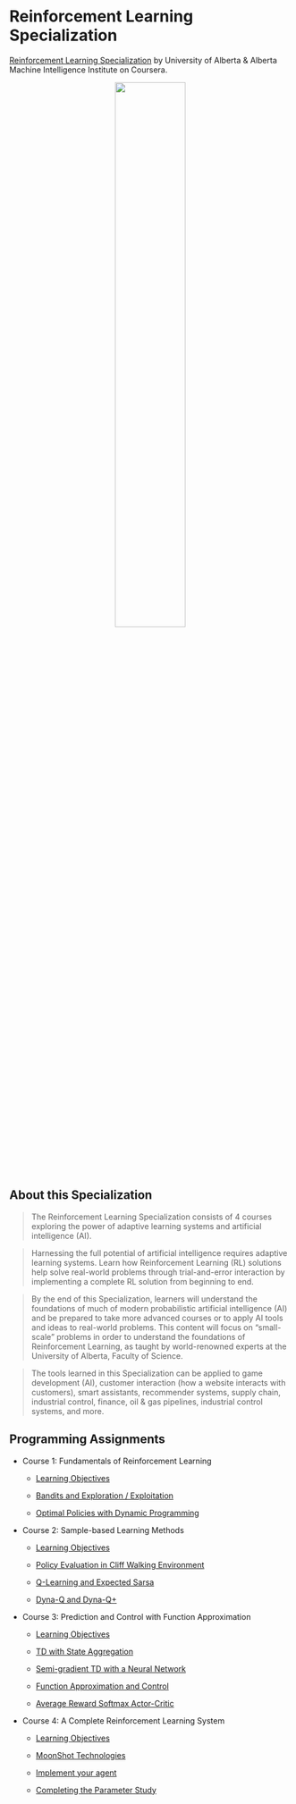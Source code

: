 # Reinforcement Learning Specialization

[Reinforcement Learning Specialization](https://www.coursera.org/specializations/reinforcement-learning) by University of Alberta & Alberta Machine Intelligence Institute on Coursera.

<p align="center"><img width="50%" src="lunar_lander.gif" /></p>

## About this Specialization

> The Reinforcement Learning Specialization consists of 4 courses exploring the power of adaptive learning systems and artificial intelligence (AI).

> Harnessing the full potential of artificial intelligence requires adaptive learning systems. Learn how Reinforcement Learning (RL) solutions help solve real-world problems through trial-and-error interaction by implementing a complete RL solution from beginning to end.

> By the end of this Specialization, learners will understand the foundations of much of modern probabilistic artificial intelligence (AI) and be prepared to take more advanced courses or to apply AI tools and ideas to real-world problems. This content will focus on “small-scale” problems in order to understand the foundations of Reinforcement Learning, as taught by world-renowned experts at the University of Alberta, Faculty of Science.

> The tools learned in this Specialization can be applied to game development (AI), customer interaction (how a website interacts with customers), smart assistants, recommender systems, supply chain, industrial control, finance, oil & gas pipelines, industrial control systems, and more.

## Programming Assignments

- Course 1: Fundamentals of Reinforcement Learning

  - [Learning Objectives](https://github.com/LucasBoTang/Coursera_Reinforcement_Learning/blob/master/01Fundamentals_of_Reinforcement_Learning/Course1_Learning_Objectives.pdf)

  - [Bandits and Exploration / Exploitation](https://github.com/LucasBoTang/Coursera_Reinforcement_Learning/blob/master/01Fundamentals_of_Reinforcement_Learning/01Bandits_and_Exploration_vs_Exploitation.ipynb)
  
  - [Optimal Policies with Dynamic Programming](https://github.com/LucasBoTang/Coursera_Reinforcement_Learning/blob/master/01Fundamentals_of_Reinforcement_Learning/02Optimal_Policies_with_Dynamic_Programming.ipynb)

- Course 2: Sample-based Learning Methods

  - [Learning Objectives](https://github.com/LucasBoTang/Coursera_Reinforcement_Learning/blob/master/02Sample-based_Learning_Methods/Course2_Learning_Objectives.pdf)
  
  - [Policy Evaluation in Cliff Walking Environment](https://github.com/LucasBoTang/Coursera_Reinforcement_Learning/blob/master/02Sample-based_Learning_Methods/01Policy_Evaluation_with_Temporal_Difference_Learning.ipynb)
  
  - [Q-Learning and Expected Sarsa](https://github.com/LucasBoTang/Coursera_Reinforcement_Learning/blob/master/02Sample-based_Learning_Methods/02Q-Learning_and_Expected_Sarsa.ipynb)
  
  - [Dyna-Q and Dyna-Q+](https://github.com/LucasBoTang/Coursera_Reinforcement_Learning/blob/master/02Sample-based_Learning_Methods/03Dyna-Q%20_and_Dyna-Q%2B.ipynb)

- Course 3: Prediction and Control with Function Approximation

  - [Learning Objectives](https://github.com/LucasBoTang/Coursera_Reinforcement_Learning/blob/master/03Prediction_and_Control_with_Function_Approximation/Course3_Learning_Objectives.pdf)
  
  - [TD with State Aggregation](https://github.com/LucasBoTang/Coursera_Reinforcement_Learning/blob/master/03Prediction_and_Control_with_Function_Approximation/01Semi-gradient_TD(0)_with_State_Aggregation.ipynb)
  
  - [Semi-gradient TD with a Neural Network](https://github.com/LucasBoTang/Coursera_Reinforcement_Learning/blob/master/03Prediction_and_Control_with_Function_Approximation/02Semi-gradient_TD_with_a_Neural_Network.ipynb)
  
  - [Function Approximation and Control](https://github.com/LucasBoTang/Coursera_Reinforcement_Learning/blob/master/03Prediction_and_Control_with_Function_Approximation/03Function_Approximation_and_Control.ipynb)
  
  - [Average Reward Softmax Actor-Critic](https://github.com/LucasBoTang/Coursera_Reinforcement_Learning/blob/master/03Prediction_and_Control_with_Function_Approximation/04Average_Reward_Softmax_Actor-Critic.ipynb)

- Course 4: A Complete Reinforcement Learning System

  - [Learning Objectives](https://github.com/LucasBoTang/Coursera_Reinforcement_Learning/blob/master/04A_Complete_Reinforcement_Learning_System/Course4_Learning_Objectives.pdf)
  
  - [MoonShot Technologies](https://github.com/LucasBoTang/Coursera_Reinforcement_Learning/blob/master/04A_Complete_Reinforcement_Learning_System/01MoonShot_Technologies.ipynb)

  - [Implement your agent](https://github.com/LucasBoTang/Coursera_Reinforcement_Learning/blob/master/04A_Complete_Reinforcement_Learning_System/02Implement_your_agent.ipynb)
  
  - [Completing the Parameter Study](https://github.com/LucasBoTang/Coursera_Reinforcement_Learning/blob/master/04A_Complete_Reinforcement_Learning_System/03Completing_the_Parameter_Study.ipynb)
  
